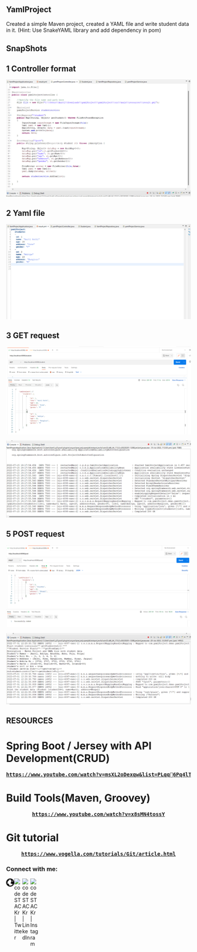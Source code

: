 ## YamlProject
Created a simple Maven project, created a  YAML file and write student data in it.  (Hint: Use SnakeYAML library and add  dependency in pom)

## SnapShots
## 1 Controller format
![web](https://github.com/codewithrathi/Snake-Yaml-Project/blob/main/Images/1.png)
## 2 Yaml file
![web](https://github.com/shinchancode/Snake-Yaml-Project/blob/main/Images/2.png)
## 3 GET request
![web](https://github.com/shinchancode/Snake-Yaml-Project/blob/main/Images/3.png)

![web](https://github.com/shinchancode/Snake-Yaml-Project/blob/main/Images/4.png)
## 5 POST request
![web](https://github.com/shinchancode/Snake-Yaml-Project/blob/main/Images/5.png)

![web](https://github.com/shinchancode/Snake-Yaml-Project/blob/main/Images/6.png)

## RESOURCES
# Spring Boot / Jersey with API Development(CRUD)
<pre><center><a href="https://www.youtube.com/watch?v=msXL2oDexqw&list=PLqq6Pq4lTTbx8p2oCgcAQGQyqN8XeA1x"><b>https://www.youtube.com/watch?v=msXL2oDexqw&list=PLqq6Pq4lTTbx8p2oCgcAQGQyqN8XeA1x</b></a></center></pre>

# Build Tools(Maven, Groovey) 
<pre><center><a href="https://www.youtube.com/watch?v=x8sMN4tossY"><b>https://www.youtube.com/watch?v=x8sMN4tossY</b></a></center></pre>

# Git tutorial
<pre><center><a href="https://www.vogella.com/tutorials/Git/article.html"><b>https://www.vogella.com/tutorials/Git/article.html</b></a></center></pre>


### Connect with me:

[<img align="left" alt="codeSTACKr.com" width="22px" src="https://raw.githubusercontent.com/iconic/open-iconic/master/svg/globe.svg" />][website]
[<img align="left" alt="codeSTACKr | Twitter" width="22px" src="https://cdn.jsdelivr.net/npm/simple-icons@v3/icons/twitter.svg" />][twitter]
[<img align="left" alt="codeSTACKr | LinkedIn" width="22px" src="https://cdn.jsdelivr.net/npm/simple-icons@v3/icons/linkedin.svg" />][linkedin]
[<img align="left" alt="codeSTACKr | Instagram" width="22px" src="https://cdn.jsdelivr.net/npm/simple-icons@v3/icons/instagram.svg" />][instagram]

<br />

[website]: https://shinchancode.github.io/React-Portfolio/
[twitter]: https://twitter.com/CodeShinchan
[instagram]: https://www.instagram.com/shinchann_code/
[linkedin]: https://www.linkedin.com/in/aarti-rathi-a6031814b/
